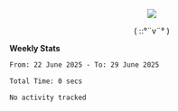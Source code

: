 <p align="center">
<img src= "https://github.com/web-Nuo/web-Nuo/blob/master/assets/88x31button2_magnified.gif?raw=true"/>
</p>
<p align="center">( ::°¨v¨° )</p>

**Weekly Stats**

<!--START_SECTION:waka-->

```txt
From: 22 June 2025 - To: 29 June 2025

Total Time: 0 secs

No activity tracked
```

<!--END_SECTION:waka-->
